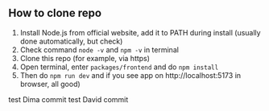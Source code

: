 ## How to clone repo
1. Install Node.js from official website, add it to PATH during install (usually done automatically, but check)
2. Check command `node -v` and `npm -v` in terminal
3. Clone this repo (for example, via https)
4. Open terminal, enter `packages/frontend` and do `npm install`
5. Then do `npm run dev` and if you see app on  http://localhost:5173 in browser, all good)

   
test Dima commit
test David commit
